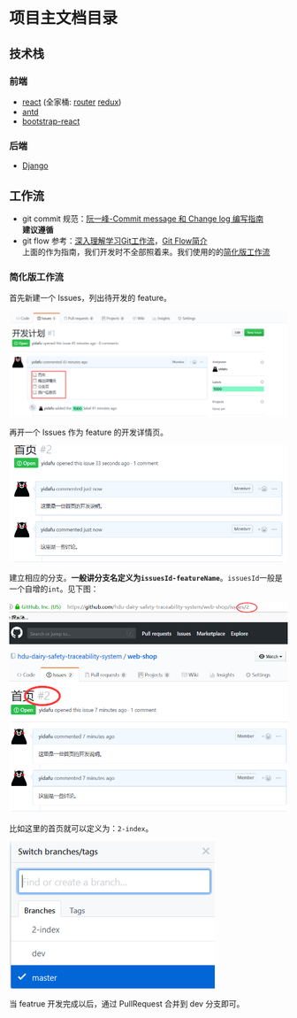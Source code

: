 # 项目主文档目录

## 技术栈

### 前端

+ [react](https://react.docschina.org/) (全家桶: [router](https://reacttraining.com/react-router/) [redux](https://redux.js.org/))
+ [antd](https://ant.design/docs/react/introduce-cn)
+ [bootstrap-react](https://react-bootstrap.github.io/)
### 后端

+ [Django](https://www.djangoproject.com/)

## 工作流

+ git commit 规范：[阮一峰-Commit message 和 Change log 编写指南](http://www.ruanyifeng.com/blog/2016/01/commit_message_change_log.html)
    <br>**建议遵循**
+ git flow 参考：[深入理解学习Git工作流](https://segmentfault.com/a/1190000002918123)，[Git Flow简介](https://segmentfault.com/a/1190000006194051)
    <br>上面的作为指南，我们开发时不全部照着来。我们使用的的[简化版工作流](#简化版工作流)

### 简化版工作流

首先新建一个 Issues，列出待开发的 feature。

![](./imgs/git-flow-1.png)

再开一个 Issues 作为 feature 的开发详情页。

![](./imgs/git-flow-2.png)

建立相应的分支。**一般讲分支名定义为`issuesId-featureName`**。`issuesId`一般是一个自增的`int`。见下图：

![](./imgs/git-flow-3.png)

比如这里的首页就可以定义为：`2-index`。

![](./imgs/git-flow-4.png)


当 featrue 开发完成以后，通过 PullRequest 合并到 dev 分支即可。